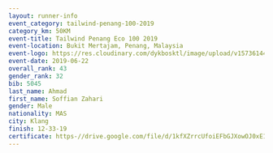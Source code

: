 ```yaml
--- 
layout: runner-info 
event_category: tailwind-penang-100-2019 
category_km: 50KM 
event-title: Tailwind Penang Eco 100 2019 
event-location: Bukit Mertajam, Penang, Malaysia 
event-logo: https://res.cloudinary.com/dykbosktl/image/upload/v1573614442/Logo/Logo_gqlzi3.jpg 
event-date: 2019-06-22 
overall_rank: 43
gender_rank: 32
bib: 5045
last_name: Ahmad
first_name: Soffian Zahari
gender: Male
nationality: MAS
city: Klang
finish: 12-33-19
certificate: https-//drive.google.com/file/d/1kfXZrrcUfoiEFbGJXowOJ0xE1JA4LU/view?usp=sharing
--- 
```


